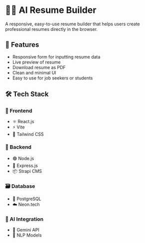 # 🧠📄 AI Resume Builder

A responsive, easy-to-use resume builder that helps users create professional resumes directly in the browser.


## 🚀 Features
- Responsive form for inputting resume data
- Live preview of resume
- Download resume as PDF
- Clean and minimal UI
- Easy to use for job seekers or students


## 🛠️ Tech Stack

### 🎯 Frontend
- ⚛️ React.js  
- ⚡ Vite  
- 🎨 Tailwind CSS  

### 🧩 Backend
- 🟢 Node.js  
- 🚂 Express.js  
- 📦 Strapi CMS  

### 🗃️ Database
- 🐘 PostgreSQL  
- ☁️ Neon.tech  

### 🤖 AI Integration
- 🤖 Gemini API  
- 🧠 NLP Models  
